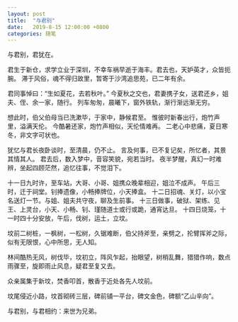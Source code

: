 ```yaml
---
layout: post
title:  "与君别"
date:   2019-8-15 12:00:00 +0800
categories: 随笔
---
```


与君别，君犹在。

君生于新仓，求学立业于深圳，不幸车祸早逝于海丰。君去也，天妒英才，众皆扼腕。
滞于风俗，魂不得归故里，暂寄于沙湾追思苑，已二年有余。

君同事悼曰：“生如夏花，去若秋叶。”
今夏秋之交也，君妻携子女，送君还乡，姐夫、侄、余一家，随行。
列车匆匆，晨曦下，窗外铁轨，渐行渐远渐无穷。

想此时，伯父伯母当已洗漱毕，于家中，静候君至。
惟彼时新春出行，炮竹声里，溢满天伦。
今酷暑还家，炮竹声相似，天伦情难再。
二老心中悲痛，夏日寒冬，非文字可状也。

犹忆与君长夜卧谈时，至清晨，仍不止。
言及何事，已不复记矣，所忆者，其景其情其人。
君去后，数入梦中，音容笑貌，宛若当时。
夜半梦醒，真幻一时难辨，坐起四顾茫然，追忆往事，不觉泪下。

十一日九时许，至车站，大哥、小哥、姐携众晚辈相迎，姐泣不成声。
午后三时，迁于祠堂。钊捧遗像，小畅捧牌位，小天捧盒。
十二日招魂、关灯，以小宝名送灯一节。与姐、姐夫共守夜，聊及生前事。
十三日做事，破狱、架练、见王、上灵台，小天、小畅、钊、瑾随道士或行或跪，通宵达旦。
十四日烧笼，十一时四十分安放，午后，伐树，运土，立坟。

坟前二树桩，一枫树，一松树，久锯难断，伯父持斧至，亲劈之，抡臂挥斧之际，似有无限恨，心中所思，无人知。

林间酷热无风，树伐毕，坟初立，阵风乍起，抬眼望，树梢乱舞，猎猎作响，数点雨骤至，旋即雨止风息，疑君至复又去。

众亲属集于新坟，焚香叩首，散香于近处各先人坟前。

坟尾侵近小路，坟首砌砖三层，碑前铺一平台，碑文金色，碑额“乙山辛向”。

与君别，与君相约：来世为兄弟。
